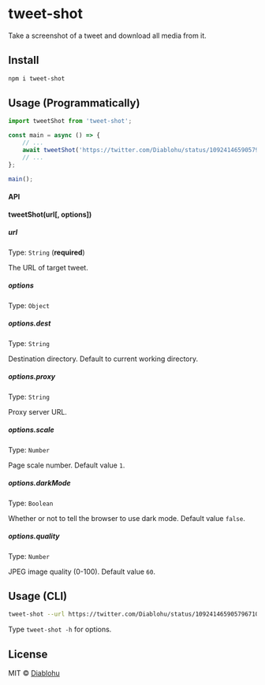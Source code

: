 # tweet-shot

Take a screenshot of a tweet and download all media from it.

## Install

```bash
npm i tweet-shot
```

## Usage (Programmatically)

```javascript
import tweetShot from 'tweet-shot';

const main = async () => {
    // ...
    await tweetShot('https://twitter.com/Diablohu/status/1092414659057967104');
    // ...
};

main();
```

#### API

**tweetShot(url[, options])**

##### url

Type: `String` (**required**)

The URL of target tweet.

##### options

Type: `Object`

##### options.dest

Type: `String`

Destination directory. Default to current working directory.

##### options.proxy

Type: `String`

Proxy server URL.

##### options.scale

Type: `Number`

Page scale number. Default value `1`.

##### options.darkMode

Type: `Boolean`

Whether or not to tell the browser to use dark mode. Default value `false`.

##### options.quality

Type: `Number`

JPEG image quality (0-100). Default value `60`.

## Usage (CLI)

```bash
tweet-shot --url https://twitter.com/Diablohu/status/1092414659057967104
```

Type `tweet-shot -h` for options.

## License

MIT © [Diablohu](http://diablohu.com)
